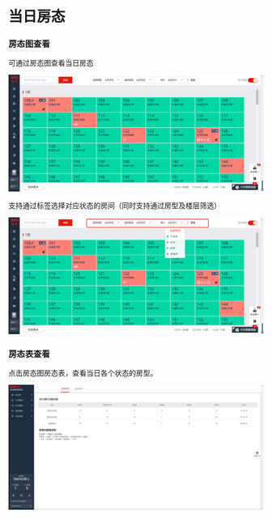 # 当日房态

### 房态图查看

可通过房态图查看当日房态

![](../../.gitbook/assets/image%20%28275%29.png)

支持通过标签选择对应状态的房间（同时支持通过房型及楼层筛选）

![](../../.gitbook/assets/image%20%28782%29.png)

### 房态表查看

点击房态图房态表，查看当日各个状态的房型。

![&#x70B9;&#x51FB;&#x623F;&#x6001;&#x8868;&#x67E5;&#x770B;&#x5F53;&#x65E5;&#x623F;&#x6001;](../../.gitbook/assets/image%20%28328%29.png)

